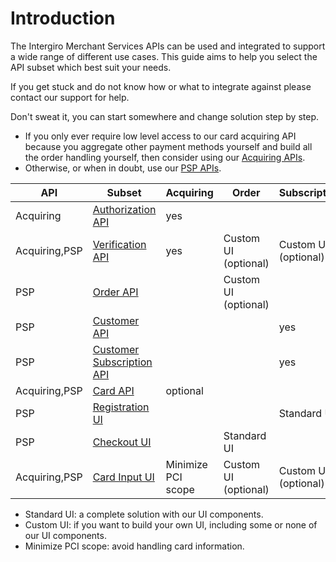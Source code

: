 # Introduction
The Intergiro Merchant Services APIs can be used and integrated to support a wide range of different use cases. This guide aims to help you select the API subset which best suit your needs.

If you get stuck and do not know how or what to integrate against please contact our support for help.

Don't sweat it, you can start somewhere and change solution step by step.

- If you only ever require low level access to our card acquiring API because you aggregate other payment methods yourself and build all the order handling yourself, then consider using our [Acquiring APIs](../acquiring/api.html).
- Otherwise, or when in doubt, use our [PSP APIs](./psp/api.html).


| API           | Subset                                                     | Acquiring          | Order                | Subscription         |
|---------------|------------------------------------------------------------|--------------------|----------------------|----------------------|
| Acquiring     | [Authorization API](../authorization/create.html)          | yes                |                      |                      |
| Acquiring,PSP | [Verification API](../verification/create.html)            | yes                | Custom UI (optional) | Custom UI (optional) |
| PSP           | [Order API](../order/create.html)                          |                    | Custom UI (optional) |                      |
| PSP           | [Customer API](../customer/introduction.html)              |                    |                      | yes                  |
| PSP           | [Customer Subscription API](../customer/introduction.html) |                    |                      | yes                  |
| Acquiring,PSP | [Card API](../card-api/create.html)                        | optional           |                      |                      |
| PSP           | [Registration UI](../customer/registration-ui.html)        |                    |                      | Standard UI          |
| PSP           | [Checkout UI](../checkout/embed.html)                      |                    | Standard UI          |                      |
| Acquiring,PSP | [Card Input UI](../card-input/embed.html)                  | Minimize PCI scope | Custom UI (optional) | Custom UI (optional) |

- Standard UI: a complete solution with our UI components.
- Custom UI: if you want to build your own UI, including some or none of our UI components.
- Minimize PCI scope: avoid handling card information.